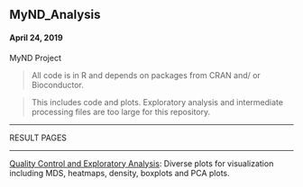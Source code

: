 ## MyND_Analysis
#### April 24, 2019
MyND Project 

> All code is in R and depends on packages from CRAN and/ or Bioconductor.

> This includes code and plots. Exploratory analysis and intermediate processing files are too large for this repository.

**************************************
RESULT PAGES
**************************************

[Quality Control and Exploratory Analysis]("https://github.com/RajLabMSSM/MyND-Analysis/blob/master/mynd.qc2.html"): Diverse plots for visualization including MDS, heatmaps, density, boxplots and PCA plots. 
